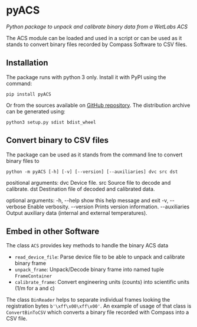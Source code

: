 pyACS
=====

_Python package to unpack and calibrate binary data from a WetLabs ACS_

The ACS module can be loaded and used in a script or can be used as it stands to convert binary files recorded by Compass Software to CSV files.

## Installation
The package runs with python 3 only. Install it with PyPI using the command:

    pip install pyACS

Or from the sources available on [GitHub repository](https://github.com/OceanOptics/pyACS/).
The distribution archive can be generated using:

    python3 setup.py sdist bdist_wheel

## Convert binary to CSV files
The package can be used as it stands from the command line to convert binary files to 

    python -m pyACS [-h] [-v] [--version] [--auxiliaries] dvc src dst

positional arguments:
  dvc            Device file.
  src            Source file to decode and calibrate.
  dst            Destination file of decoded and calibrated data.

optional arguments:
  -h, --help     show this help message and exit
  -v, --verbose  Enable verbosity.
  --version      Prints version information.
  --auxiliaries  Output auxiliary data (internal and external temperatures).

## Embed in other Software
The class `ACS` provides key methods to handle the binary ACS data
* `read_device_file`: Parse device file to be able to unpack and calibrate binary frame
* `unpack_frame`: Unpack/Decode binary frame into named tuple `FrameContainer`
* `calibrate_frame`: Convert engineering units (counts) into scientific units (1/m for a and c)

The class `BinReader` helps to separate individual frames looking the registration bytes `b'\xff\x00\xff\x00'`. An example of usage of that class is `ConvertBinToCSV` which converts a binary file recorded with Compass into a CSV file. 
